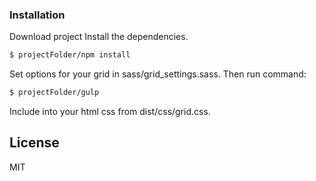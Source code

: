 ### Installation
Download project
Install the dependencies.
```sh
$ projectFolder/npm install
```
Set options for your grid in sass/grid_settings.sass.
Then run command:
```sh
$ projectFolder/gulp
```
Include into your html css from dist/css/grid.css.

License
----

MIT
